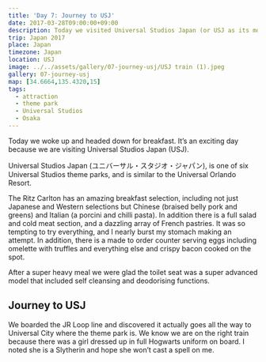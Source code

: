 ```yaml
---
title: 'Day 7: Journey to USJ'
date: 2017-03-28T09:00:00+09:00
description: Today we visited Universal Studios Japan (or USJ as its more popularly known as). We are excited to see the new Harry Potter attractions!
trip: Japan 2017
place: Japan
timezone: Japan
location: USJ
image: ../../assets/gallery/07-journey-usj/USJ train (1).jpeg
gallery: 07-journey-usj
map: [34.6664,135.4320,15]
tags:
  - attraction
  - theme park
  - Universal Studios
  - Osaka
---
```

Today we woke up and headed down for breakfast. It’s an exciting day because we are visiting Universal Studios Japan (USJ).

Universal Studios Japan (ユニバーサル・スタジオ・ジャパン), is one of six Universal Studios theme parks, and is similar to the Universal Orlando Resort.

The Ritz Carlton has an amazing breakfast selection, including not just Japanese and Western selections but Chinese (braised belly pork and greens) and Italian (a porcini and chilli pasta). In addition there is a full salad and cold meat section, and a dazzling array of French pastries. It was so tempting to try everything, and I nearly burst my stomach making an attempt. In addition, there is a made to order counter serving eggs including omelette with truffles and everything else and crispy bacon cooked on the spot.

After a super heavy meal we were glad the toilet seat was a super advanced model that included self cleansing and deodorising functions.

## Journey to USJ

We boarded the JR Loop line and discovered it actually goes all the way to Universal City where the theme park is. We know we are on the right train because there was a girl dressed up in full Hogwarts uniform on board. I noted she is a Slytherin and hope she won’t cast a spell on me.
